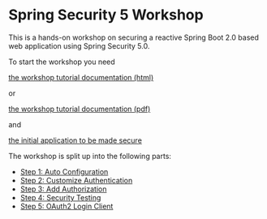 # Spring Security 5 Workshop

This is a hands-on workshop on securing a reactive Spring Boot 2.0 based web application using Spring Security 5.0.

To start the workshop you need

[the workshop tutorial documentation (html)](https://andifalk.github.io/spring-security-5-workshop/)

or

[the workshop tutorial documentation (pdf)](https://github.com/andifalk/spring-security-5-workshop/raw/master/docs/index.pdf)

and 

[the initial application to be made secure](https://github.com/andifalk/spring-security-5-workshop/tree/master/00-library-server)

The workshop is split up into the following parts:

* [Step 1: Auto Configuration](https://andifalk.github.io/spring-security-5-workshop/#_step_1_auto_configuration)
* [Step 2: Customize Authentication](https://andifalk.github.io/spring-security-5-workshop/#_step_2_customize_authentication)
* [Step 3: Add Authorization](https://andifalk.github.io/spring-security-5-workshop/#_step_3_add_authorization)
* [Step 4: Security Testing](https://andifalk.github.io/spring-security-5-workshop/#_step_4_security_testing)
* [Step 5: OAuth2 Login Client](https://andifalk.github.io/spring-security-5-workshop/#_step_5_oauth2_login_client)

